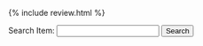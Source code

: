 {% include review.html %}

<div id="search-tab-content">
  <form>
    <label>Search Item: <input type="text" id="search-input"></label>
    <button type="submit" id="search-btn">Search</button>
  </form>
  <div id="search-results"></div>
</div>
